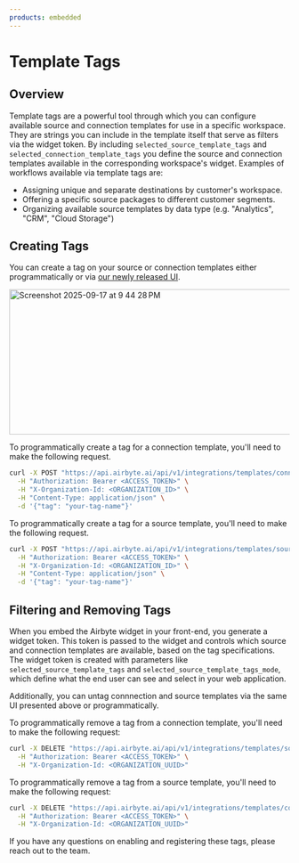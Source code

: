 ```yaml
---
products: embedded
---
```


# Template Tags

## Overview

Template tags are a powerful tool through which you can configure available source and connection templates for use in a specific workspace. They are strings you can include in the template itself that serve as filters via the widget token. By including `selected_source_template_tags` and `selected_connection_template_tags` you define the source and connection templates available in the corresponding workspace's widget. Examples of workflows available via template tags are:

- Assigning unique and separate destinations by customer's workspace.
- Offering a specific source packages to different customer segments.
- Organizing available source templates by data type (e.g. "Analytics", "CRM", "Cloud Storage")

## Creating Tags

You can create a tag on your source or connection templates either programmatically or via [our newly released UI](https://app.airbyte.ai).

<img width="936" height="261" alt="Screenshot 2025-09-17 at 9 44 28 PM" src="https://github.com/user-attachments/assets/aebc08af-e922-4cf8-b35f-b5880d57a1f3" />


To programmatically create a tag for a connection template, you'll need to make the following request.

``` bash
curl -X POST "https://api.airbyte.ai/api/v1/integrations/templates/connections/{id}/tag" \
  -H "Authorization: Bearer <ACCESS_TOKEN>" \
  -H "X-Organization-Id: <ORGANIZATION_ID>" \
  -H "Content-Type: application/json" \
  -d '{"tag": "your-tag-name"}'
```

To programmatically create a tag for a source template, you'll need to make the following request.

```bash
curl -X POST "https://api.airbyte.ai/api/v1/integrations/templates/sources/{id}/tag" \
  -H "Authorization: Bearer <ACCESS_TOKEN>" \
  -H "X-Organization-Id: <ORGANIZATION_ID>" \
  -H "Content-Type: application/json" \
  -d '{"tag": "your-tag-name"}'
```

## Filtering and Removing Tags

When you embed the Airbyte widget in your front-end, you generate a widget token. This token is passed to the widget and controls which source and connection templates are available, based on the tag specifications.
The widget token is created with parameters like ‎`selected_source_template_tags` and ‎`selected_source_template_tags_mode`, which define what the end user can see and select in your web application.

Additionally, you can untag connnection and source templates via the same UI presented above or programmatically.

To programmatically remove a tag from a connection template, you'll need to make the following request:

```bash
curl -X DELETE "https://api.airbyte.ai/api/v1/integrations/templates/sources/{id}/tag/{tag_name}" \
  -H "Authorization: Bearer <ACCESS_TOKEN>" \
  -H "X-Organization-Id: <ORGANIZATION_UUID>"
```

To programmatically remove a tag from a source template, you'll need to make the following request:

```bash 
curl -X DELETE "https://api.airbyte.ai/api/v1/integrations/templates/connections/{id}/tag/{tag_name}" \
  -H "Authorization: Bearer <ACCESS_TOKEN>" \
  -H "X-Organization-Id: <ORGANIZATION_UUID>"
```

If you have any questions on enabling and registering these tags, please reach out to the team.
